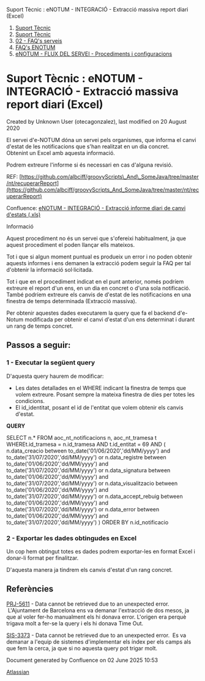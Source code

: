 Suport Tècnic : eNOTUM - INTEGRACIÓ - Extracció massiva report diari (Excel)  

1.  [Suport Tècnic](index.html)
2.  [Suport Tècnic](13893782.html)
3.  [02 - FAQ's serveis](26313393.html)
4.  [FAQ's ENOTUM](28705561.html)
5.  [eNOTUM - FLUX DEL SERVEI - Procediments i configuracions](eNOTUM---FLUX-DEL-SERVEI---Procediments-i-configuracions_36341299.html)

Suport Tècnic : eNOTUM - INTEGRACIÓ - Extracció massiva report diari (Excel)
============================================================================

Created by Unknown User (otecagonzalez), last modified on 20 August 2020

El servei d'e-NOTUM dóna un servei pels organismes, que informa el canvi d'estat de les notificacions que s'han realitzat en un dia concret. Obtenint un Excel amb aquesta informació. 

Podrem extreure l'informe si és necessari en cas d'alguna revisió. 

REF: [https://github.com/albciff/groovyScripts\_And\_SomeJava/tree/master/nt/recuperarReport](https://github.com/albciff/groovyScripts_And_SomeJava/tree/master/nt/recuperarReport)

Confluence: [eNOTUM - INTEGRACIÓ - Extracció informe diari de canvi d'estats (.xls)](26313493.html)

  

Informació

Aquest procediment no és un servei que s'ofereixi habitualment, ja que aquest procediment el poden llançar ells mateixos. 

Tot i que si algun moment puntual es produeix un error i no poden obtenir aquests informes i ens demanen la extracció podem seguir la FAQ per tal d'obtenir la informació sol·licitada. 

  

Tot i que en el procediment indicat en el punt anterior, només podríem extreure el report d'un ens, en un dia en concret o d'una sola notificació. També podríem extreure els canvis de d'estat de les notificacions en una finestra de temps determinada (Extracció massiva). 

Per obtenir aquestes dades executarem la query que fa el backend d'e-Notum modificada per obtenir el canvi d'estat d'un ens determinat i durant un rang de temps concret. 

Passos a seguir:
----------------

### 1 - Executar la següent query

D'aquesta query haurem de modificar:

*   Les dates detallades en el WHERE indicant la finestra de temps que volem extreure. Posant sempre la mateixa finestra de dies per totes les condicions. 
*   El id\_identitat, posant el id de l'entitat que volem obtenir els canvis d'estat. 

  

**QUERY**

SELECT n.\* 
FROM aoc\_nt\_notificacions n, aoc\_nt\_tramesa t
WHEREt.id\_tramesa = n.id\_tramesa
AND t.id\_entitat = 69
AND (
    n.data\_creacio			 between to\_date('01/06/2020','dd/MM/yyyy') and to\_date('31/07/2020','dd/MM/yyyy') or
    n.data\_registre		     between to\_date('01/06/2020','dd/MM/yyyy') and to\_date('31/07/2020','dd/MM/yyyy') or
    n.data\_signatura 		 between to\_date('01/06/2020','dd/MM/yyyy') and to\_date('31/07/2020','dd/MM/yyyy') or
    n.data\_visualitzacio 	 between to\_date('01/06/2020','dd/MM/yyyy') and to\_date('31/07/2020','dd/MM/yyyy') or
    n.data\_accept\_rebuig 	 between to\_date('01/06/2020','dd/MM/yyyy') and to\_date('31/07/2020','dd/MM/yyyy') or
    n.data\_error 			 between to\_date('01/06/2020','dd/MM/yyyy') and to\_date('31/07/2020','dd/MM/yyyy')
)
ORDER BY n.id\_notificacio

  

### 2 - Exportar les dades obtingudes en Excel

Un cop hem obtingut totes es dades podrem exportar-les en format Excel i donar-li format per finalitzar.  

D'aquesta manera ja tindrem els canvis d'estat d'un rang concret. 

  

Referències
-----------

[PRJ-5611](https://contacte.aoc.cat/browse/PRJ-5611?src=confmacro) - Data cannot be retrieved due to an unexpected error.  L'Ajuntament de Barcelona ens va demanar l'extracció de dos mesos, ja que al voler fer-ho manualment els hi donava error. L'origen era perquè trigava molt a fer-se la query i els hi donava Time Out. 

[SIS-3373](https://contacte.aoc.cat/browse/SIS-3373?src=confmacro) - Data cannot be retrieved due to an unexpected error.  Es va demanar a l'equip de sistemes d'implementar els índex per els camps als que fem la cerca, ja que si no aquesta query pot trigar molt. 

  

Document generated by Confluence on 02 June 2025 10:53

[Atlassian](http://www.atlassian.com/)